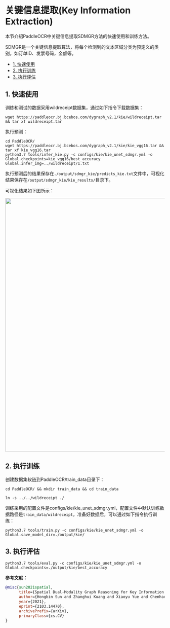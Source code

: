 

# 关键信息提取(Key Information Extraction)

本节介绍PaddleOCR中关键信息提取SDMGR方法的快速使用和训练方法。

SDMGR是一个关键信息提取算法，将每个检测到的文本区域分类为预定义的类别，如订单ID、发票号码，金额等。


* [1. 快速使用](#1-----)
* [2. 执行训练](#2-----)
* [3. 执行评估](#3-----)

<a name="1-----"></a>
## 1. 快速使用

训练和测试的数据采用wildreceipt数据集，通过如下指令下载数据集：

```
wget https://paddleocr.bj.bcebos.com/dygraph_v2.1/kie/wildreceipt.tar && tar xf wildreceipt.tar
```

执行预测：

```
cd PaddleOCR/
wget https://paddleocr.bj.bcebos.com/dygraph_v2.1/kie/kie_vgg16.tar && tar xf kie_vgg16.tar
python3.7 tools/infer_kie.py -c configs/kie/kie_unet_sdmgr.yml -o Global.checkpoints=kie_vgg16/best_accuracy  Global.infer_img=../wildreceipt/1.txt
```

执行预测后的结果保存在`./output/sdmgr_kie/predicts_kie.txt`文件中，可视化结果保存在`/output/sdmgr_kie/kie_results/`目录下。

可视化结果如下图所示：

<div align="center">
    <img src="./imgs/0.png" width="800">
</div>

<a name="2-----"></a>
## 2. 执行训练

创建数据集软链到PaddleOCR/train_data目录下：
```
cd PaddleOCR/ && mkdir train_data && cd train_data

ln -s ../../wildreceipt ./
```

训练采用的配置文件是configs/kie/kie_unet_sdmgr.yml，配置文件中默认训练数据路径是`train_data/wildreceipt`，准备好数据后，可以通过如下指令执行训练：
```
python3.7 tools/train.py -c configs/kie/kie_unet_sdmgr.yml -o Global.save_model_dir=./output/kie/
```
<a name="3-----"></a>
## 3. 执行评估

```
python3.7 tools/eval.py -c configs/kie/kie_unet_sdmgr.yml -o Global.checkpoints=./output/kie/best_accuracy
```


**参考文献：**

<!-- [ALGORITHM] -->

```bibtex
@misc{sun2021spatial,
      title={Spatial Dual-Modality Graph Reasoning for Key Information Extraction},
      author={Hongbin Sun and Zhanghui Kuang and Xiaoyu Yue and Chenhao Lin and Wayne Zhang},
      year={2021},
      eprint={2103.14470},
      archivePrefix={arXiv},
      primaryClass={cs.CV}
}
```
